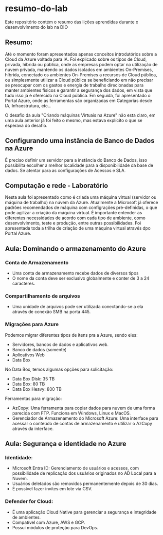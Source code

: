 # resumo-do-lab
Este repositório contém o resumo das lições aprendidas durante o desenvolvimento do lab na DIO

## Resumo:
Até o momento foram apresentados apenas conceitos introdutórios sobre a Cloud da Azure voltada para IA.
Foi explicado sobre os tipos de Cloud, privada, híbrida ou pública, onde as empresas podem optar na utilização de nuvem privada, mantendo os dados isolados em ambientes On-Premises, híbrida, conectado os ambientes On-Premises a recursos de Cloud pública, ou simplesmente utilizar a Cloud pública se beneficiando em não precisar se preocupar com os gastos e energia de trabalho direcionadas para manter ambientes físicos e garantir a segurança dos dados, em vista que tudo isso já é oferecido na Cloud pública.
Em seguida, foi apresentado o Portal Azure, onde as ferramentas são organizadas em Categorias desde IA, Infraestrutura, etc...

O desafio da aula "Criando máquinas Virtuais na Azure" não esta claro, em uma aula anterior já foi feito o mesmo, mas estava explícito o que se esperava do desafio.

## Configurando uma instância de Banco de Dados na Azure
É preciso definir um servidor para a instância do Banco de Dados, isso possibilita escolher a melhor localidade para a disponibilidade da base de dados.
Se atentar para as configurações de Acessos e SLA.

## Computação e rede - Laboratório
Nesta aula foi apresentado como é criada uma máquina virtual (servidor ou máquina de trabalho) na núvem da Azure.
Atualmente a Microsoft já oferece padrões recomendados de máquina com configrações pré-definidas, o que pode agilizar a criação da máquina virtual.
É importante entender as diferentes necessidades de acordo com cada tipo de ambiente, como desenvolvimento, teste e produção, entre outras possibilidades.
Foi apresentada toda a trilha de criação de uma máquina virtual através dpo Portal Azure.

## Aula: Dominando o armazenamento do Azure
### Conta de Armazenamento
- Uma conta de armazenamento recebe dados de diversos tipos
- O nome da conta deve ser exclusivo globalmente e conter de 3 a 24 caracteres.

### Compartilhamento de arquivos
- Uma unidade de arquivos pode ser utilizada conectando-se a ela através de conexão SMB na porta 445.

### Migrações para Azure
Podemos migrar diferentes tipos de itens pra a Azure, sendo eles:
- Servidores, bancos de dados e aplicativos web.
- Banco de dados (somente)
- Aplicativos Web
- Data Box

No Data Box, temos algumas opções para solicitação:
- Data Box Disk: 35 TB
- Data Box: 80 TB
- Data Box Heavy: 800 TB

Ferramentas para migração:
- AzCopy: Uma ferramenta para copiar dados para nuvem de uma forma parecida com FTP. Funciona em Windows, Linux e MacOS.
- Gerenciador de Armazenamento do Microsoft Azure: Uma interface para acessar o conteúdo de contas de armazenamento e utilizar o AzCopy através da interface.

## Aula: Segurança e identidade no Azure

### Identidade:
- Microsoft Entra ID: Gerenciamento de usuários e acessos, com possibilidade de replicação dos usuários originados no AD Local para a Nuvem.
- Usuários deletados são removidos permanentemente depois de 30 dias.
- É possível fazer invites em lote via CSV.

### Defender for Cloud:
- É uma aplicação Cloud Native para gerenciar a segurança e integridade de ambientes.
- Compatível com Azure, AWS e GCP.
- Possui módulos de proteção para DevOps.

